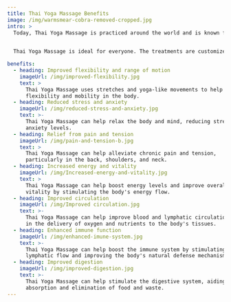 ```yaml
---
title: Thai Yoga Massage Benefits
image: /img/warmsmear-cobra-removed-cropped.jpg
intro: >
  Today, Thai Yoga Massage is practiced around the world and is known for its many health benefits. It only requires the human touch of your practitioner and a willingness to put your trust in their skill and knowledge.
  

  Thai Yoga Massage is ideal for everyone. The treatments are customized for each individual according to their body type, age and specific needs resulting in a therapeutic experience that can benefit the body, the mind and the spirit.

benefits:
  - heading: Improved flexibility and range of motion
    imageUrl: /img/improved-flexibility.jpg
    text: >
      Thai Yoga Massage uses stretches and yoga-like movements to help increase
      flexibility and mobility in the body.
  - heading: Reduced stress and anxiety
    imageUrl: /img/reduced-stress-and-anxiety.jpg
    text: >-
      Thai Yoga Massage can help relax the body and mind, reducing stress and
      anxiety levels.
  - heading: Relief from pain and tension
    imageUrl: /img/pain-and-tension-b.jpg
    text: >
      Thai Yoga Massage can help alleviate chronic pain and tension,
      particularly in the back, shoulders, and neck.
  - heading: Increased energy and vitality
    imageUrl: /img/Increased-energy-and-vitality.jpg
    text: >
      Thai Yoga Massage can help boost energy levels and improve overall
      vitality by stimulating the body's energy flow.
  - heading: Improved circulation
    imageUrl: /img/Improved circulation.jpg
    text: >-
      Thai Yoga Massage can help improve blood and lymphatic circulation, aiding
      in the delivery of oxygen and nutrients to the body's tissues.
  - heading: Enhanced immune function
    imageUrl: /img/enhanced-imune-system.jpg
    text: >-
      Thai Yoga Massage can help boost the immune system by stimulating
      lymphatic flow and improving the body's natural defense mechanisms.
  - heading: Improved digestion
    imageUrl: /img/improved-digestion.jpg
    text: >-
      Thai Yoga Massage can help stimulate the digestive system, aiding in the
      absorption and elimination of food and waste.
---
```


